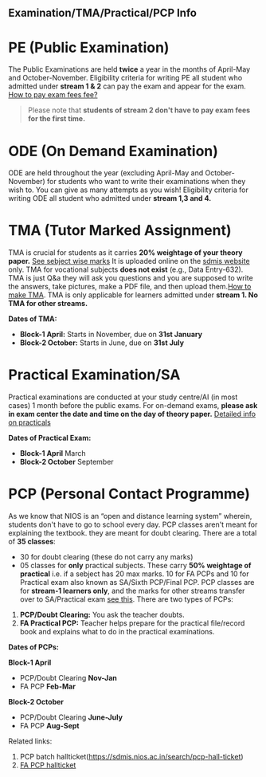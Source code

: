 Examination/TMA/Practical/PCP Info
-------------------------
# PE (Public Examination)
The Public Examinations are held **twice** a year in the months of April-May and October-November. Eligibility criteria for writing PE all student who admitted under **stream 1 & 2** can pay the exam and appear for the exam. [How to pay exam fees fee?](https://drive.google.com/file/d/1SQAL7MZbkI2XUnyTSU0Nl0RbVB82HXKF/view?usp=drivesdk)
> Please note that **students of stream 2 don't have to pay exam fees for the first time.**
# ODE (On Demand Examination)
ODE are held throughout the year (excluding April-May and October-November) for students who want to write their examinations when they wish to. You can give as many attempts as you wish!
Eligibility criteria for writing ODE all student who admitted under **stream 1,3 and 4.**
# TMA (Tutor Marked Assignment)
TMA is crucial for students as it carries **20% weightage of your theory paper.** [See sebject wise marks](https://drive.google.com/) It is uploaded online on the [sdmis website](https://sdmis.nios.ac.in/auth) only. TMA for vocational subjects **does not exist** (e.g., Data Entry-632). TMA is just Q&a they will ask you questions and you are supposed to write the answers, take pictures, make a PDF file, and then upload them.[How to make TMA](https://nios-students.pages.dev/wiki/Guidelines). TMA is only applicable for learners admitted under **stream 1. No TMA for other streams.**

**Dates of TMA:**
- **Block-1 April:** Starts in November, due on __31st January__
- **Block-2 October:** Starts in June, due on __31st July__
# Practical Examination/SA
Practical examinations are conducted at your study centre/AI (in most cases) 1 month before the public exams. For on-demand exams, **please ask in exam center the date and time on the day of theory paper.** [Detailed info on practicals](https://nios-students.pages.dev/wiki/pr)

**Dates of Practical Exam:**
- **Block-1 April** March
- **Block-2 October** September

# PCP (Personal Contact Programme)
As we know that NIOS is an “open and distance learning system” wherein, students don't have to go to school every day. PCP classes aren't meant for explaining the textbook. they are meant for doubt clearing. There are a total of **35 classes**:
- 30 for doubt clearing (these do not carry any marks)
- 05 classes for **only** practical subjects. These carry **50% weightage of practical** i.e. if a sebject has 20 max marks. 10 for FA PCPs and 10 for Practical exam also known as SA/Sixth PCP/Final PCP.
PCP classes are for **stream-1 learners only**, and the marks for other streams transfer over to SA/Practical exam [see this](https://drive.google.com/file/d/19auYIHocmCcdMysj0dB0FeP_TciA5G_l/view?usp=drivesdk).
There are two types of PCPs:
1. **PCP/Doubt Clearing:** You ask the teacher doubts.
2. **FA Practical PCP:** Teacher helps prepare for the practical file/record book and explains what to do in the practical examinations.

**Dates of PCPs:**
   
  **Block-1 April**
  - PCP/Doubt Clearing **Nov-Jan**
  - FA PCP  **Feb-Mar**
    
   **Block-2 October**
  - PCP/Doubt Clearing  **June-July**
  - FA PCP  **Aug-Sept**

Related links:
1. PCP batch hallticket(https://sdmis.nios.ac.in/search/pcp-hall-ticket) 
2. [FA PCP hallticket](https://sdmis.nios.ac.in/search/fa-hall-ticket)









